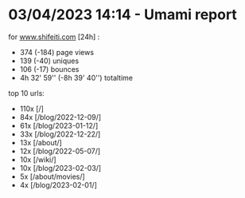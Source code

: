# 03/04/2023 14:14 - Umami report
for www.shifeiti.com [24h] :

 - 374 (-184) page views
 - 139 (-40) uniques
 - 106 (-17) bounces
 - 4h 32' 59'' (-8h 39' 40'') totaltime


top 10 urls:
 - 110x [/]
 - 84x [/blog/2022-12-09/]
 - 61x [/blog/2023-01-12/]
 - 33x [/blog/2022-12-22/]
 - 13x [/about/]
 - 12x [/blog/2022-05-07/]
 - 10x [/wiki/]
 - 10x [/blog/2023-02-03/]
 - 5x [/about/movies/]
 - 4x [/blog/2023-02-01/]


